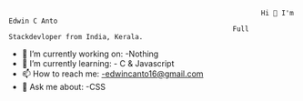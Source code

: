                                                                   Hi 👋 I'm Edwin C Anto
                                                           Full Stackdevloper from India, Kerala.

- 🔭 I’m currently working on: -Nothing
- 🌱 I’m currently learning: - C & Javascript
- 📫 How to reach me: -edwincanto16@gmail.com
- 💬 Ask me about: -CSS



<!--
**Eduzzz03/Eduzzz03** is a ✨ _special_ ✨ repository because its `README.md` (this file) appears on your GitHub profile.

Here are some ideas to get you started:

- 🔭 I’m currently working on ...
- 🌱 I’m currently learning ...
- 👯 I’m looking to collaborate on ...
- 🤔 I’m looking for help with ...
- 💬 Ask me about ...
- 📫 How to reach me: ...
- 😄 Pronouns: ...
- ⚡ Fun fact: ...
-->
